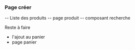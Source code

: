 ### Page créer

-- Liste des produits
-- page produit
-- composant recherche

Reste à faire

- l'ajout au panier
- page panier
